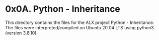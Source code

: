 # 0x0A. Python - Inheritance
This directory contains the files for the ALX project Python - Inheritance. The files were interpreted/compiled on Ubuntu 20.04 LTS using python3 (version 3.8.10). 
